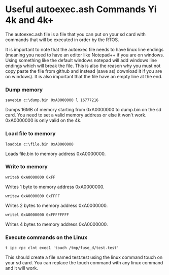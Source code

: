 # Useful autoexec.ash Commands Yi 4k and 4k+

The autoexec.ash file is a file that you can put on your sd card with commands 
that will be executed in order by the RTOS.

It is important to note that the autoexec file needs to have linux line endings 
(meaning you need to have an editor like Notepad++ if you are on windows. Using 
something like the default windows notepad will add windows line endings which 
will break the file. This is also the reason why you must not copy paste the 
file from github and instead (save as) download it if you are on windows). It 
is also important that the file have an empty line at the end.

### Dump memory

```savebin c:\dump.bin 0xA0000000 l 16777216```

Dumps 16MB of memory starting from 0xA0000000 to dump.bin on the sd card. You need to set a valid memory address or else it won't work. 0xA0000000 is only valid on the 4k.

### Load file to memory

```loadbin c:\file.bin 0xA0000000```

Loads file.bin to memory address 0xA0000000.

### Write to memory

```writeb 0xA0000000 0xFF```

Writes 1 byte to memory address 0xA0000000.

```writew 0xA0000000 0xFFFF```

Writes 2 bytes to memory address 0xA0000000.

```writel 0xA0000000 0xFFFFFFFF```

Writes 4 bytes to memory address 0xA0000000.

### Execute commands on the Linux

```t ipc rpc clnt exec1 'touch /tmp/fuse_d/test.test'```

This should create a file named test.test using the linux command touch on your 
sd card. You can replace the touch command with any linux command and it will 
work.
